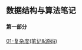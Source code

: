 ## 数据结构与算法笔记

#### 第一部分

[01-复杂度(笔记&源码)](https://github.com/MSTGit/Algorithm/tree/master/ComplexityDemo)

